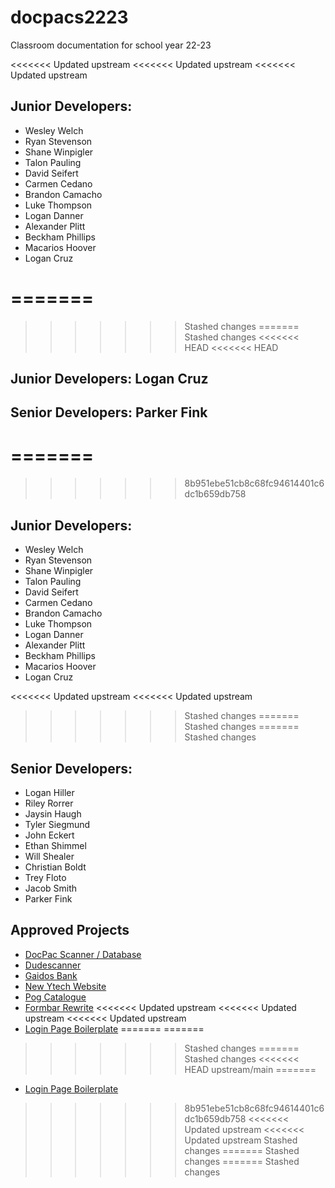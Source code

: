 # docpacs2223
Classroom documentation for school year 22-23

<<<<<<< Updated upstream
<<<<<<< Updated upstream
<<<<<<< Updated upstream
## Junior Developers:
- Wesley Welch
- Ryan Stevenson
- Shane Winpigler
- Talon Pauling
- David Seifert
- Carmen Cedano
- Brandon Camacho
- Luke Thompson
- Logan Danner
- Alexander Plitt
- Beckham Phillips
- Macarios Hoover
- Logan Cruz

=======
=======
>>>>>>> Stashed changes
=======
>>>>>>> Stashed changes
<<<<<<< HEAD
<<<<<<< HEAD
## Junior Developers: Logan Cruz

## Senior Developers: Parker Fink
=======
=======
>>>>>>> 8b951ebe51cb8c68fc94614401c6dc1b659db758
## Junior Developers:
- Wesley Welch
- Ryan Stevenson
- Shane Winpigler
- Talon Pauling
- David Seifert
- Carmen Cedano
- Brandon Camacho
- Luke Thompson
- Logan Danner
- Alexander Plitt
- Beckham Phillips
- Macarios Hoover
- Logan Cruz

<<<<<<< Updated upstream
<<<<<<< Updated upstream
>>>>>>> Stashed changes
=======
>>>>>>> Stashed changes
=======
>>>>>>> Stashed changes
## Senior Developers:
- Logan Hiller
- Riley Rorrer
- Jaysin Haugh
- Tyler Siegmund
- John Eckert
- Ethan Shimmel
- Will Shealer
- Christian Boldt
- Trey Floto
- Jacob Smith
- Parker Fink

## Approved Projects
- [DocPac Scanner / Database](https://github.com/csmith1188/docpacs2223)
- [Dudescanner](https://github.com/csmith1188/dudescanner)
- [Gaidos Bank](https://github.com/csmith1188/GaidosBank)
- [New Ytech Website](https://github.com/csmith1188/newsiteproposal)
- [Pog Catalogue](https://github.com/csmith1188/OnlyPogs)
- [Formbar Rewrite](https://github.com/csmith1188/Formbar.js)
<<<<<<< Updated upstream
<<<<<<< Updated upstream
<<<<<<< Updated upstream
- [Login Page Boilerplate](https://github.com/csmith1188/NEELite_loginBoilerplate)
=======
=======
>>>>>>> Stashed changes
=======
>>>>>>> Stashed changes
<<<<<<< HEAD
>>>>>>> upstream/main
=======
- [Login Page Boilerplate](https://github.com/csmith1188/NEELite_loginBoilerplate)
>>>>>>> 8b951ebe51cb8c68fc94614401c6dc1b659db758
<<<<<<< Updated upstream
<<<<<<< Updated upstream
>>>>>>> Stashed changes
=======
>>>>>>> Stashed changes
=======
>>>>>>> Stashed changes
